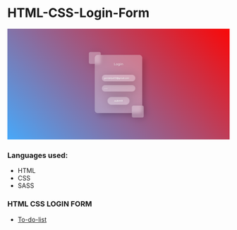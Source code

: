# HTML-CSS-Login-Form

<img src="login page.png" width="1080" height="auto">

### Languages used:
* HTML
* CSS
* SASS

### HTML CSS LOGIN FORM

- [To-do-list](https://github.com/rutvikgondaliya/HTML-CSS-Login-Form/blob/master/index.html)
